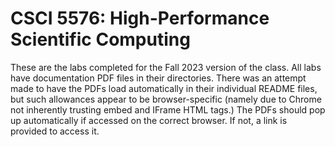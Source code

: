 # CSCI 5576: High-Performance Scientific Computing

These are the labs completed for the Fall 2023 version of the class. All labs have documentation PDF files in their directories. There was an attempt made to have the PDFs load automatically in their individual README files, but such allowances appear to be browser-specific (namely due to Chrome not inherently trusting embed and IFrame HTML tags.) The PDFs should pop up automatically if accessed on the correct browser. If not, a link is provided to access it.
